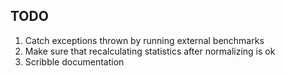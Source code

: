 ## TODO ##
1. Catch exceptions thrown by running external benchmarks
2. Make sure that recalculating statistics after normalizing is ok
3. Scribble documentation
